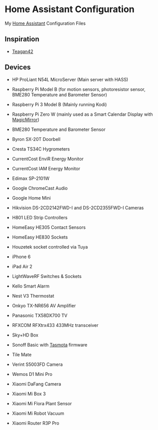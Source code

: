 # Home Assistant Configuration

My [Home Assistant](https://home-assistant.io/) Configuration Files

## Inspiration

- [Teagan42](https://github.com/Teagan42/HomeAssistantConfig)

## Devices

- HP ProLiant N54L MicroServer (Main server with HASS)
- Raspberry Pi Model B (for motion sensors, photoresistor sensor, BME280 Temperature and Barometer Sensor)
- Raspberry Pi 3 Model B (Mainly running Kodi)
- Raspberry Pi Zero W (mainly used as a Smart Calendar Display with [MagicMirror](https://github.com/MichMich/MagicMirror))

- BME280 Temperature and Barometer Sensor
- Byron SX-20T Doorbell
- Cresta TS34C Hygrometers
- CurrentCost EnviR Energy Monitor
- CurrentCost IAM Energy Monitor
- Edimax SP-2101W
- Google ChromeCast Audio
- Google Home Mini
- Hikvision DS-2CD2142FWD-I and DS-2CD2355FWD-I Cameras
- H801 LED Strip Controllers
- HomeEasy HE305 Contact Sensors
- HomeEasy HE830 Sockets
- Houzetek socket controlled via Tuya
- iPhone 6
- iPad Air 2
- LightWaveRF Switches & Sockets
- Kello Smart Alarm
- Nest V3 Thermostat
- Onkyo TX-NR656 AV Amplifier
- Panasonic TX58DX700 TV
- RFXCOM RFXtrx433 433MHz transceiver
- Sky+HD Box
- Sonoff Basic with [Tasmota](https://github.com/arendst/Sonoff-Tasmota) firmware
- Tile Mate
- Verint S5003FD Camera
- Wemos D1 Mini Pro
- Xiaomi DaFang Camera
- Xiaomi Mi Box 3
- Xiaomi Mi Flora Plant Sensor
- Xiaomi Mi Robot Vacuum
- Xiaomi Router R3P Pro
